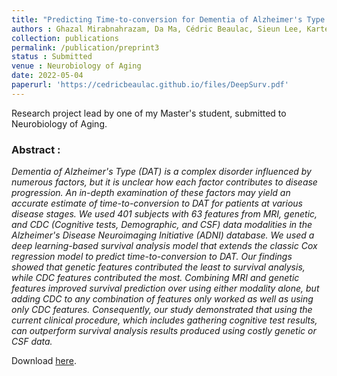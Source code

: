 ```yaml
---
title: "Predicting Time-to-conversion for Dementia of Alzheimer's Type using Multi-modal Deep Survival Analysis"
authors : Ghazal Mirabnahrazam, Da Ma, Cédric Beaulac, Sieun Lee, Karteek Popuri, Hyunwoo Lee, Jiguo Cao, James E Galvin, Lei Wang and Mirza Faisal Beg
collection: publications
permalink: /publication/preprint3
status : Submitted
venue : Neurobiology of Aging
date: 2022-05-04
paperurl: 'https://cedricbeaulac.github.io/files/DeepSurv.pdf'
---
```


Research project lead by one of my Master's student, submitted to Neurobiology of Aging.

### Abstract :

*Dementia of Alzheimer's Type (DAT) is a complex disorder influenced by numerous factors, but it is unclear how each factor contributes to disease progression. An in-depth examination of these factors may yield an accurate estimate of time-to-conversion to DAT for patients at various disease stages. We used 401 subjects with 63 features from MRI, genetic, and CDC (Cognitive tests, Demographic, and CSF) data modalities in the Alzheimer's Disease Neuroimaging Initiative (ADNI) database. We used a deep learning-based survival analysis model that extends the classic Cox regression model to predict time-to-conversion to DAT. Our findings showed that genetic features contributed the least to survival analysis, while CDC features contributed the most. Combining MRI and genetic features improved survival prediction over using either modality alone, but adding CDC to any combination of features only worked as well as using only CDC features. Consequently, our study demonstrated that using the current clinical procedure, which includes gathering cognitive test results, can outperform survival analysis results produced using costly genetic or CSF data.*

Download [here](https://cedricbeaulac.github.io/files/DeepSurv.pdf).




